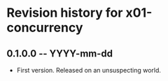 # Revision history for x01-concurrency

## 0.1.0.0 -- YYYY-mm-dd

* First version. Released on an unsuspecting world.
